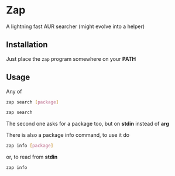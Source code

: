 # Zap

A lightning fast AUR searcher (might evolve into a helper)

Installation
------------

Just place the `zap` program somewhere on your **PATH**

Usage
-----

Any of

```sh
zap search [package]
```

```sh
zap search
```

The second one asks for a package too, but on **stdin** instead of **arg**

There is also a package info command, to use it do

```sh
zap info [package]
```

or, to read from **stdin**

```sh
zap info
```
